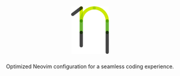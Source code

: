 <h1 align="center">
    <img src="/images/nanovim_logo.svg" alt="NanoVim logo" width="100" />
</h1>

<p align="center">Optimized Neovim configuration for a seamless coding experience. </p>
